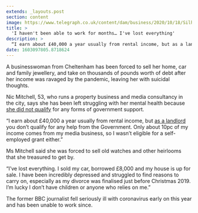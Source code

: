 ```yaml
--- 
extends: _layouts.post 
section: content 
image: https://www.telegraph.co.uk/content/dam/business/2020/10/18/Silhouette-of-a-woman-white_trans_NvBQzQNjv4BqjemT1EG0qiA0G_55helUoH1fBzdowKT6pahG45Xt_d4.jpg?impolicy=logo-overlay 
title: > 
  'I haven't been able to work for months… I've lost everything' 
description: > 
  “I earn about £40,000 a year usually from rental income, but as a landlord you don’t qualify for any help from the Government.“I’ve lost everything.I sold my car, borrowed £8,000 and my house is up for sale.I have been incredibly depressed and struggled to find reasons to carry on, especially as my divorce was finalised just before Christmas 2019.I’m lucky I don’t have children or anyone who relies on me.”The former BBC journalist fell seriously ill with coronavirus early on this year and has been unable to work since. 
date: 1603097805.8718624 
--- 
```

<div><p>A businesswoman from Cheltenham has been forced to sell her home, car and family jewellery, and take on thousands of pounds worth of debt after her income was ravaged by the pandemic, leaving her with suicidal thoughts.</p>
<p>Nic Mitchell, 53, who runs a property business and media consultancy in the city, says she has been left struggling with her mental health because <a href="https://www.telegraph.co.uk/money/consumer-affairs/chancellor-turns-back-millions-excluded-coronavirus-support/">she did not qualify</a> for any forms of government support.</p>
<p>&#8220;I earn about &#163;40,000 a year usually from rental income, but <a href="https://www.telegraph.co.uk/property/buy-to-let/landlords-guide-coronavirus-questions-answered/">as a landlord</a> you don&#8217;t qualify for any help from the Government. Only about 10pc of my income comes from my media business, so I wasn&#8217;t eligible for a self-employed grant either.&#8221;&#160;&#160;</p>
<p>Ms Mitchell said she was forced to sell old watches and other heirlooms that she treasured to get by.</p>
<p>&#8220;I&#8217;ve lost everything. I sold my car, borrowed &#163;8,000 and my house is up for sale. I have been incredibly depressed and struggled to find reasons to carry on, especially as my divorce was finalised just before Christmas 2019. I&#8217;m lucky I don&#8217;t have children or anyone who relies on me.&#8221;</p>
<p>The former BBC journalist fell seriously ill with coronavirus early on this year and has been unable to work since.&#160;</p>
</div>